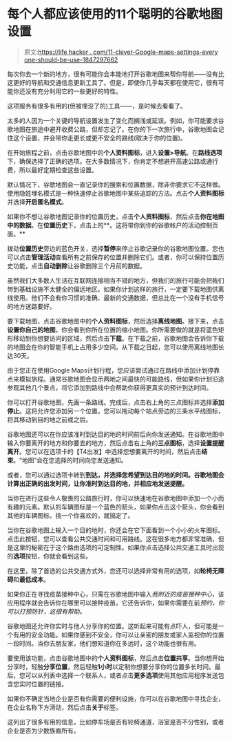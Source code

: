 # 每个人都应该使用的11个聪明的谷歌地图设置

> 原文:[https://life hacker . com/11-clever-Google-maps-settings-every one-should-be-use-1847297662](https://lifehacker.com/11-clever-google-maps-settings-everyone-should-be-using-1847297662)

每次你去一个新的地方，很有可能你会本能地打开谷歌地图来帮你导航——没有比这更好的导航和交通信息更新工具了。但是，即使你几乎每天都在使用它，很有可能你还没有充分利用它的一些更好的特性。

这项服务有很多有用的(但被埋没了的)工具——，是时候去看看了。

太多的人因为一个关键的导航设置发生了变化而搁浅或延误。例如，你可能要求谷歌地图在旅途中避开收费公路，但却忘记了。在你的下一次旅行中，谷歌地图会记住这个设置，并会带你走更长或更不安全的路线(取决于你的位置)。

在开始旅程之前，点击谷歌地图中的**个人资料图标**，进入**设置>导航**。在**路线选项**下，确保选择了正确的选项。在大多数情况下，你肯定不想避开高速公路或通行费，所以最好定期检查这些设置。

默认情况下，谷歌地图会一直记录你的搜索和位置数据，除非你要求它不这样做。使用隐姓埋名模式是一种快速停止谷歌地图中某些追踪的方法。点击**个人资料图标**并选择**开启匿名模式**。

如果你不想让谷歌地图记录你的位置历史，点击**个人资料图标**，然后点击**你在地图中的数据**。在**位置历史**下，点击上的**。这将带你到你的谷歌帐户的活动控制页面。** 

拨动**位置历史**旁边的蓝色开关，选择**暂停**来停止谷歌记录你的谷歌地图位置。您也可以点击**管理活动**查看所有之前保存的位置并删除它们。或者，你可以保持位置历史功能，点击**自动删除**让谷歌删除三个月前的数据。

虽然我们大多数人生活在互联网连接相当不错的地方，但我们的旅行可能会把我们带到基础设施不太健全的偏远地区。如果你计划这样的旅行，一定要下载地图供离线使用。他们不会有你习惯的准确、最新的交通数据，但总比在一个没有手机信号的地方迷路要好。

要下载地图，点击谷歌地图中的**个人资料图标**，然后选择**离线地图**。接下来，点击**设置你自己的地图**，你会看到你所在位置的缩小地图。你所需要做的就是将蓝色矩形移动到你想要访问的区域，然后点击**下载**。在下载之前，谷歌地图会告诉你下载的地图会在你的智能手机上占用多少空间。从下载之日起，您可以使用离线地图长达30天。

由于您正在使用Google Maps计划行程，您应该尝试通过在路线中添加计划停靠点来模拟旅程。通常谷歌地图会显示两地之间最快的可能路线，但如果你计划沿途参观其他几个景点，将它添加到路线中会帮助你获得更真实的预计到达时间。

你可以打开谷歌地图，先画一条路线。完成后，点击右上角的三点图标并选择**添加停止**。这将允许您添加另一个位置，您可以拖动每个站点旁边的三条水平线图标，将其移动到目的地之前或之后。

谷歌地图还可以在你应该准时到达目的地的时间前后向你发送通知。在谷歌地图中输入你要离开的地方和你要去的地方，然后点击右上角的**三点图标**，选择**设置提醒离开**。您可以在选项卡的【T4出发】中选择您想要离开的时间，然后点击**结束**。“地图”会在您选择的时间向您发送通知。

或者，您可以通过选项卡转到**到达，并选择您希望到达目的地的时间。谷歌地图会计算出正确的出发时间，让你准时到达目的地，并相应地发送提醒。**

当你在进行这些令人敬畏的公路旅行时，你可以快速地在谷歌地图中添加一个小而有趣的元素。默认的车辆图标是一个蓝色的箭头，如果你点击这个箭头，你会看到其他的车辆图标。挑一个你喜欢的，就搞定了。

当你在谷歌地图上输入一个目的地时，你还会在它下面看到一个小小的火车图标。点击此按钮，您可以查看公共交通时间和可用路线。这在很多地方都非常准确，但是这里的秘密在于这个路由选项的可定制性。如果你点击选择公共交通工具时出现的**选项**按钮，你就会看到这些。

在这里，除了首选的公共交通方式外，您还可以选择非常有用的选项，如**轮椅无障碍**和**最低成本**。

如果你正在寻找疫苗接种中心，只需在谷歌地图中输入*我附近的疫苗接种中心*，该应用程序就会告诉你在哪里可以接种疫苗。它还告诉你，如果你需要在前*预约，你可以打预防针，这很有帮助。*

谷歌地图还允许你实时与他人分享你的位置。这听起来可能有点吓人，但可能是一个有用的安全功能。如果你感到不安全，你可以让亲密的朋友或家人监视你的位置一段时间。当你去朋友家，他们想知道你在多远时，这个功能也很有用。

要使用该功能，点击谷歌地图中的**个人资料图标**，然后点击**位置共享**。当你想开始分享时，轻触**分享位置**，然后轻触**1小时**以定制你想要分享你的位置多长时间。最后，您可以从列表中选择一个联系人，或者点击**更多选项**使用其他应用程序发送包含您实时位置的链接。

如果你不确定当地企业是否有你需要的便利设施，你可以在谷歌地图中寻找企业，在企业名称下方滑动，然后点击**关于**标签。

这列出了很多有用的信息，比如停车场是否有轮椅通道，浴室是否不分性别，或者企业是否为少数族裔所有。